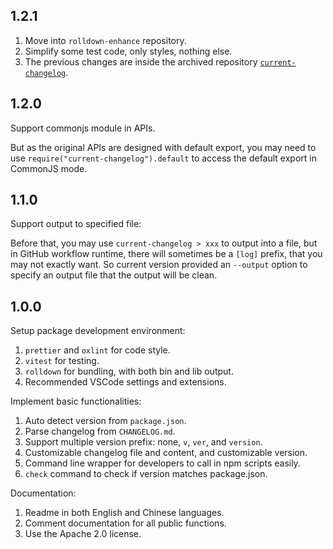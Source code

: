 ## 1.2.1

1. Move into `rolldown-enhance` repository.
2. Simplify some test code, only styles, nothing else.
3. The previous changes are inside the archived repository
   [`current-changelog`](https://github.com/aprosail/current-changelog).

## 1.2.0

Support commonjs module in APIs.

But as the original APIs are designed with default export,
you may need to use `require("current-changelog").default`
to access the default export in CommonJS mode.

## 1.1.0

Support output to specified file:

Before that, you may use `current-changelog > xxx` to output into a file,
but in GitHub workflow runtime, there will sometimes be a `[log]` prefix,
that you may not exactly want.
So current version provided an `--output` option to specify an output file
that the output will be clean.

## 1.0.0

Setup package development environment:

1. `prettier` and `oxlint` for code style.
2. `vitest` for testing.
3. `rolldown` for bundling, with both bin and lib output.
4. Recommended VSCode settings and extensions.

Implement basic functionalities:

1. Auto detect version from `package.json`.
2. Parse changelog from `CHANGELOG.md`.
3. Support multiple version prefix: none, `v`, `ver`, and `version`.
4. Customizable changelog file and content, and customizable version.
5. Command line wrapper for developers to call in npm scripts easily.
6. `check` command to check if version matches package.json.

Documentation:

1. Readme in both English and Chinese languages.
2. Comment documentation for all public functions.
3. Use the Apache 2.0 license.
